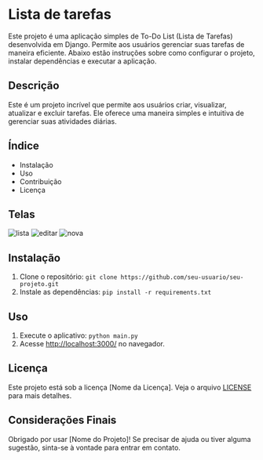 # Lista de tarefas 
Este projeto é uma aplicação simples de To-Do List (Lista de Tarefas) desenvolvida em Django. Permite aos usuários gerenciar suas tarefas de maneira eficiente. Abaixo estão instruções sobre como configurar o projeto, instalar dependências e executar a aplicação.

## Descrição
Este é um projeto incrível que permite aos usuários criar, visualizar, atualizar e excluir tarefas. Ele oferece uma maneira simples e intuitiva de gerenciar suas atividades diárias.

## Índice
<ul>
  <li>Instalação</li>
  <li>Uso</li>
  <li>Contribuição</li>
  <li>Licença</li>
</ul>

## Telas
![lista](https://github.com/lucasbizachi/twtodo/assets/101759223/06bbfe25-87d5-4ffa-a0c6-fd460fbf42d6)
![editar](https://github.com/lucasbizachi/twtodo/assets/101759223/c5d0a357-7131-4ceb-b3ce-920716790704)
![nova](https://github.com/lucasbizachi/twtodo/assets/101759223/5d9a5565-26f2-4db5-83b2-b730e18e04f0)

## Instalação
1. Clone o repositório: `git clone https://github.com/seu-usuario/seu-projeto.git`
2. Instale as dependências: `pip install -r requirements.txt`

## Uso
1. Execute o aplicativo: `python main.py`
2. Acesse [http://localhost:3000/](http://localhost:3000/) no navegador.

## Licença
Este projeto está sob a licença [Nome da Licença]. Veja o arquivo [LICENSE](LICENSE) para mais detalhes.

## Considerações Finais
Obrigado por usar [Nome do Projeto]! Se precisar de ajuda ou tiver alguma sugestão, sinta-se à vontade para entrar em contato.
